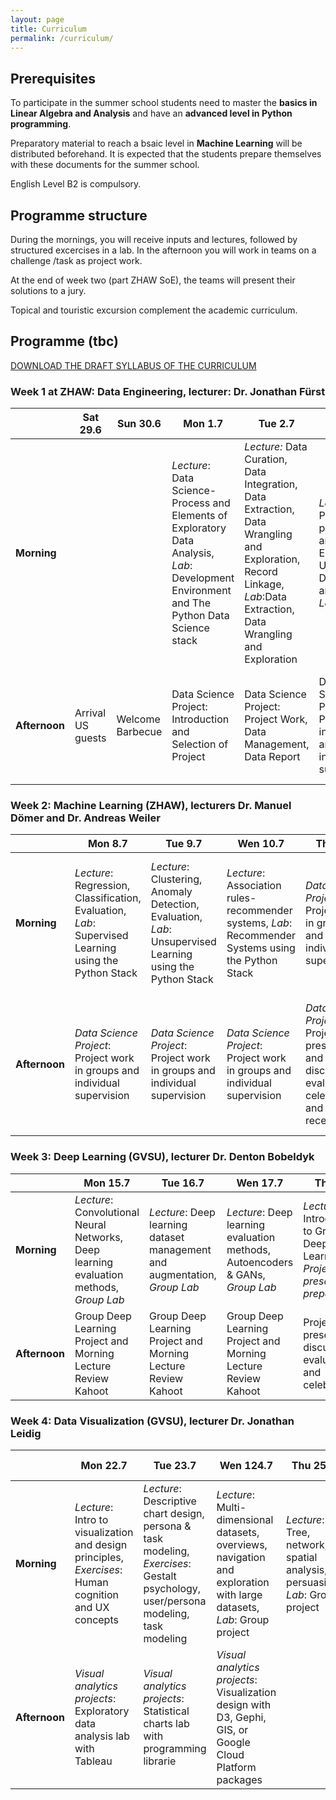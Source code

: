 ```yaml
---
layout: page
title: Curriculum
permalink: /curriculum/
---
```


## Prerequisites 

To participate in the summer school students need to master the **basics in Linear Algebra and Analysis** and have an **advanced level in Python programming**.

Preparatory material to reach a bsaic level in **Machine Learning** will be distributed beforehand. It is expected that the students prepare themselves with these documents for the summer school.

English Level B2 is compulsory.

## Programme structure 
During the mornings, you will receive inputs and lectures, followed by structured excercises in a lab. In the afternoon you will work in teams on a challenge /task as project work.

At the end of week two (part ZHAW SoE), the teams will present their solutions to a jury.

Topical and touristic excursion complement the academic curriculum.

## Programme (tbc)


[DOWNLOAD THE DRAFT SYLLABUS OF THE CURRICULUM](assets/images/Syllabus_v3_web_Dec23.pdf)


### Week 1 at ZHAW: Data Engineering, lecturer: Dr. Jonathan Fürst 

|        |Sat 29.6|Sun 30.6|Mon 1.7|Tue 2.7|Wen 3.7|Thu 4.7|Fri 5.7|Sat 6.7|Sun 7.7.|
|--------|---------|--------|-------|-------|-------|-------|-------|-------|--------|
|**Morning** |         |        |*Lecture*: Data Science-Process and Elements of Exploratory Data Analysis, *Lab*: Development Environment and The Python Data Science stack|*Lecture:* Data Curation, Data Integration, Data Extraction, Data Wrangling and Exploration, Record Linkage, *Lab*:Data Extraction, Data Wrangling and Exploration|*Lecture*: Pre-processing and Feature Extraction, Unstructured Data: Text and Images, *Lab*: tbd|*Lecture*: Data Annotation and Scaling, Data Centric AI, Big Data, *Lab*: Data Annotation and Parallel data processing with Dask|Topical excursion to a company dealing with large data sets (full day)|Excursion [Rhine Fall](https://rheinfall.ch/en/) & [Alpstein Mountain Range](https://www.appenzell.ch/en/alpstein.html) incl overnight stay|Short hike and transfer back to Wintherthur|
|**Afternoon**|Arrival US guests|Welcome Barbecue|Data Science Project: Introduction and Selection of Project|Data Science Project: Project Work, Data Management, Data Report|Data Science Project: Project work in groups and individual supervision|Project checkpoint presentations and discussions|4 pm: Frack parade and [night of technology](https://www.zhaw.ch/de/engineering/ueber-uns/veranstaltungen/nacht-der-technik/) at ZHAW SoE|Excursion Rhine Fall & Alpstein Mountain Range incl overnight stay|Free time|


### Week 2: Machine Learning (ZHAW), lecturers Dr. Manuel Dömer and Dr. Andreas Weiler

|        |Mon 8.7|Tue 9.7|Wen 10.7|Thu 11.7|Fri 12.7|Sat 13.7|
|--------|---------|--------|-------|-------|-------|-------|
|**Morning**|*Lecture*: Regression, Classification, Evaluation, *Lab*: Supervised Learning using the Python Stack| *Lecture*: Clustering, Anomaly Detection, Evaluation, *Lab*:  Unsupervised Learning using the Python Stack|*Lecture*: Association rules- recommender systems, *Lab*:  Recommender Systems using the Python Stack|*Data Science Project*: Project work in groups and individual supervision|Full day excursion to Berne incl visit of the [federal parliament building](https://www.parlament.ch/en/%C3%BCber-das-parlament/parliament-building)|Transfer to Allendale, Michigan, USA for second part of summer school on the GVSU campus|
|**Afternoon**|*Data Science Project*: Project work in groups and individual supervision|*Data Science Project*: Project work in groups and individual supervision|*Data Science Project*: Project work in groups and individual supervision|*Data Science Project*: Project presentations and discussions, evaluation, celebration and reception|Full day excursion to Berne incl visit of the federal parliament building|Transfer to Allendale, Michigan, USA for second part of summer school on the GVSU campus|

### Week 3: Deep Learning (GVSU), lecturer Dr. Denton Bobeldyk

|        |Mon 15.7|Tue 16.7|Wen 17.7|Thu 18.7|Fri 19.7|Sat 20.7|
|--------|---------|--------|-------|-------|-------|-------|
|**Morning**|*Lecture*: Convolutional Neural Networks, Deep learning evaluation methods, *Group Lab*|*Lecture*: Deep learning dataset management and augmentation, *Group Lab*|*Lecture*: Deep learning evaluation methods, Autoencoders & GANs, *Group Lab*|*Lecture*: Introduction to Group Deep Learning, *Project Lab presentation preparation*|Excursion to [Sleeping Bear Dunes](https://www.nps.gov/slbe/index.htm)|Tour historic Fort Michilimackinac and ferry to [Mackinac Island](https://www.mackinacisland.org/)|
|**Afternoon**|Group Deep Learning Project and Morning Lecture Review Kahoot|Group Deep Learning Project and Morning Lecture Review Kahoot|Group Deep Learning Project and Morning Lecture Review Kahoot|Project presentations, discussions, evaluation and celebration|Catamaran Ride and overnight stay in [Mackinaw City, MI](https://mackinawcity.com/)|Transfer back to Allendale|

### Week 4: Data Visualization (GVSU), lecturer  Dr. Jonathan Leidig

|        |Mon 22.7|Tue 23.7|Wen 124.7|Thu 25.7|Fri 26.7|Sat 27.7|
|--------|---------|--------|-------|-------|-------|-------|
|**Morning**|*Lecture*: Intro to visualization and design principles, *Exercises*: Human cognition and UX concepts|*Lecture*: Descriptive chart design, persona & task modeling, *Exercises*: Gestalt psychology, user/persona modeling, task modeling|*Lecture*: Multi-dimensional datasets, overviews, navigation and exploration with large datasets, *Lab*: Group project|*Lecture*: Tree, network, spatial analysis, persuasion, *Lab*: Group project|Excursion to [Chicago](https://www.chicago.gov/city/en.html), and overnight stay at [Chicago Hostel-International](https://hihostels.com/hostels/hi-chicago/)|Free Time in Chicago and closure of summer school|
|**Afternoon**|*Visual analytics projects*: Exploratory data analysis lab with Tableau|*Visual analytics projects*: Statistical charts lab with programming librarie|*Visual analytics projects*: Visualization design with D3, Gephi, GIS, or Google Cloud Platform packages|



